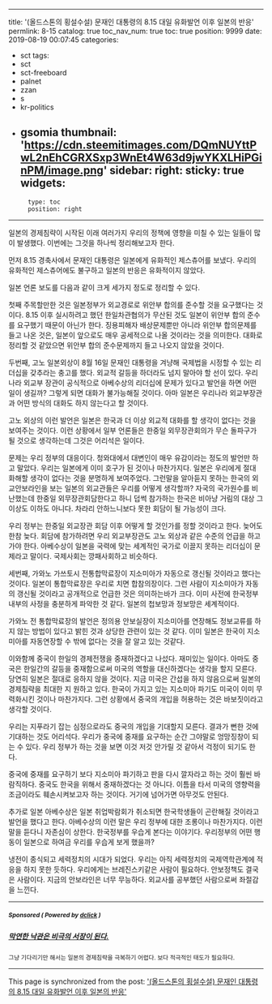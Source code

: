 
---
title: '(올드스톤의 횡설수설) 문재인 대통령의 8.15 대일 유화발언 이후 일본의 반응'
permlink: 8-15
catalog: true
toc_nav_num: true
toc: true
position: 9999
date: 2019-08-19 00:07:45
categories:
- sct
tags:
- sct
- sct-freeboard
- palnet
- zzan
- s
- kr-politics
- gsomia
thumbnail: 'https://cdn.steemitimages.com/DQmNUYttPwL2nEhCGRXSxp3WnEt4W63d9jwYKXLHiPGinPM/image.png'
sidebar:
    right:
        sticky: true
widgets:
    -
        type: toc
        position: right
---


일본의 경제침략이 시작된 이래 여러가지 우리의 정책에 영향을 미칠 수 있는 일들이 많이 발생했다. 이번에는 그것을 하나씩 정리해보고자 한다.

먼저 8.15 경축사에서 문재인 대통령은 일본에게 유화적인 제스츄어를 보냈다. 우리의 유화적인 제스츄어에도 불구하고 일본의 반응은 유화적이지 않았다.

일본 언론 보도를 다음과 같이 크게 세가지 정도로 정리할 수 있다.

첫째 주목할만한 것은 일본정부가 외교경로로 위안부 합의를 준수할 것을 요구했다는 것이다. 8.15 이후 실시하려고 했던 한일차관협의가 무산된 것도 일본이 위안부 합의 준수를 요구했기 때문이 아닌가 한다. 징용피해자 배상문제뿐만 아니라 위안부 합의문제를 들고 나온 것은, 일본이 앞으로도 매우 공세적으로 나올 것이라는 것을 의미한다. 대화로 정리할 것 같았으면 위안부 합의 준수문제까지 들고 나오지 않았을 것이다.

두번째, 고노 일본외상이 8월 16일 문재인 대통령을 겨냥해 국제법을 시정할 수 있는 리더십을 갖추라는 충고를 했다. 외교적 갈등을 하더라도 넘지 말아야 할 선이 있다. 우리나라 외교부 장관이 공식적으로 아베수상의 리더십에 문제가 있다고 발언을 하면 어떤 일이 생길까? 그렇게 되면 대화가 불가능해질 것이다. 아마 일본은 우리나라 외교부장관과 어떤 방식의 대화도 하지 않는다고 할 것이다.

고노 외상의 이런 발언은 일본은 한국과 더 이상 외교적 대화를 할 생각이 없다는 것을 보여주는 것이다. 이런 상황에서 일부 언론들은 한중일 외무장관회의가 무슨 돌파구가 될 것으로 생각하는데 그것은 어리석은 일이다.

문제는 우리 정부의 대응이다. 청와대에서 대변인이 매우 유감이라는 정도의 발언만 하고 말았다. 우리는 일본에게 이미 호구가 된 것이나 마찬가지다. 일본은 우리에게 절대 화해할 생각이 없다는 것을 분명하게 보여주었다. 그런말을 알아듣지 못하는 한국의 외교안보라인을 보는 일본의 외교관들은 우리를 어떻게 생각할까? 자국의 국가원수를 비난했는데 한중일 외무장관회담한다고 하니 덥썩 참가하는 한국은 비아냥 거림의 대상 그 이상도 이하도 아니다. 차라리 안하느니보다 못한 회담이 될 가능성이 크다.

우리 정부는 한중일 외교장관 회담 이후 어떻게 할 것인가를 정할 것이라고 한다. 늦어도 한참 늦다. 회담에 참가하려면 우리 외교부장관도 고노 외상과 같은 수준의 언급을 하고 가야 한다. 아베수상이 일본을 국력에 맞는 세계적인 국가로 이끌지 못하는 리더십이 문제라고 말이다. 국제사회는 깡패사회하고 비슷하다.

세번째, 가와노 가쓰토시 전통합막료장이 지소미아가 자동으로 갱신될 것이라고 했다는 것이다. 일본이 통합막료장은 우리로 치면 합참의장이다. 그런 사람이 지소미아가 자동의 갱신될 것이라고 공개적으로 언급한 것은 의미하는바가 크다. 이미 사전에 한국정부 내부의 사정을 충분하게 파악한 것 같다. 일본의 첩보망과 정보망은 세계적이다.

가와노 전 통합막료장의 발언은 정의용 안보실장이 지소미아를 연장해도 정보교류를 하지 않는 방법이 있다고 밝힌 것과 상당한 관련이 있는 것 같다. 이미 일본은 한국이 지소미아를 자동연장할 수 밖에 없다는 것을 잘 알고 있는 것같다.

이와함께 중국이 한일의 경제전쟁을 중재하겠다고 나섰다. 재미있는 일이다. 아마도 중국은 한일간의 갈등을 중재함으로써 미국의 역할을 대신하겠다는 생각을 할지 모른다. 당연히 일본은 절대로 응하지 않을 것이다. 지금 미국은 간섭을 하지 않음으로써 일본의 경제침략을 최대한 지 원하고 있다. 한국이 가지고 있는 지소미아 파기도 미국이 이미 무력화시킨 것이나 마찬가지다. 그런 상황에서 중국의 개입을 허용하는 것은 바보짓이라고 생각할 것이다.

우리는 지푸라기 잡는 심정으로라도 중국의 개입을 기대할지 모른다. 결과가 뻔한 것에 기대하는 것도 어리석다. 우리가 중국에 중재를 요구하는 순간 그야말로 엉망징창이 되는 수 있다. 우리 정부가 하는 것을 보면 이것 저것 안가릴 것 같아서 걱정이 되기도 한다.

중국에 중재를 요구하기 보다 지소미아 파기하고 판을 다시 깔자라고 하는 것이 훨씬 바람직하다. 중국도 한국을 위해서 중재하겠다는 것 아니다. 이틈을 타서 미국의 영향력을 조금이라도 훼손시켜보고자 하는 것이다. 거기에 넘어가면 아무것도 안된다.

추가로 일본 아베수상은 일본 취업박람회가 취소되면 한국학생들이 곤란해질 것이라고 발언을 했다고 한다. 아베수상의 이런 말은 우리 정부에 대한 조롱이나 마찬가지다. 이런말을 듣다니 자존심이 상한다. 한국정부를 우습게 본다는 이야기다. 우리정부의 어떤 행동이 일본으로 하여금 우리를 우습게 보게 했을까?

냉전이 종식되고 세력정치의 시대가 되었다. 우리는 아직 세력정치의 국제역학관계에 적응을 하지 못한 듯하다. 우리에게는 브레진스키같은 사람이 필요하다. 안보정책도 결국은 사람이다. 지금의 안보라인은 너무 무능하다. 외교사를 공부했던 사람으로써 좌절감을 느낀다.

---

#####  <sub> **Sponsored ( Powered by [dclick](https://www.dclick.io) )** </sub>
##### [막연한 낙관은 비극의 서장이 된다. ](https://api.dclick.io/v1/c?x=eyJhbGciOiJIUzI1NiIsInR5cCI6IkpXVCJ9.eyJjIjoib2xkc3RvbmUiLCJzIjoiOC0xNSIsImEiOlsidC0yMDE3Il0sInVybCI6Imh0dHA6Ly9vbGRzdG9uZS5kb3Rob21lLmNvLmtyL2dzb21pYS1kZW51bmNpYXRpb24tbm8tdGltZS8iLCJpYXQiOjE1NjYxNzM3MDYsImV4cCI6MTg4MTUzMzcwNn0.L9s5EDeSd15teNPoPx2ayB3HB6u44FBRzWjwsrNOI-8)
<sup>그냥 기다리기만 해서는 일본의 경제침략을 극복하기 어렵다. 보다 적극적인 태도가 필요하다.</sup>


- - -

This page is synchronized from the post: ['(올드스톤의 횡설수설) 문재인 대통령의 8.15 대일 유화발언 이후 일본의 반응'](https://steemit.com/@oldstone/8-15)
